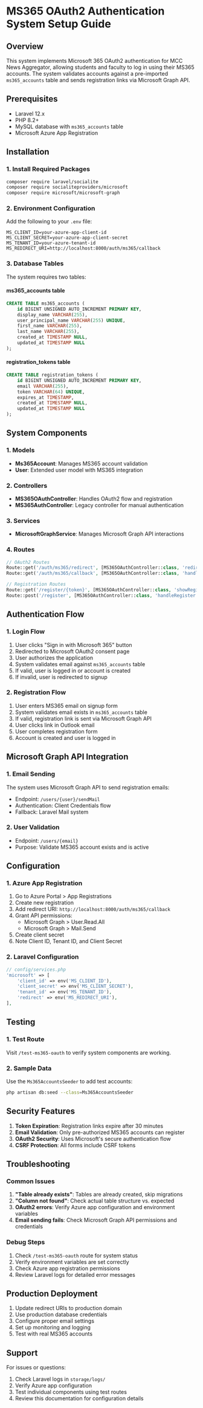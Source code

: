# MS365 OAuth2 Authentication System Setup Guide

## Overview
This system implements Microsoft 365 OAuth2 authentication for MCC News Aggregator, allowing students and faculty to log in using their MS365 accounts. The system validates accounts against a pre-imported `ms365_accounts` table and sends registration links via Microsoft Graph API.

## Prerequisites
- Laravel 12.x
- PHP 8.2+
- MySQL database with `ms365_accounts` table
- Microsoft Azure App Registration

## Installation

### 1. Install Required Packages
```bash
composer require laravel/socialite
composer require socialiteproviders/microsoft
composer require microsoft/microsoft-graph
```

### 2. Environment Configuration
Add the following to your `.env` file:
```env
MS_CLIENT_ID=your-azure-app-client-id
MS_CLIENT_SECRET=your-azure-app-client-secret
MS_TENANT_ID=your-azure-tenant-id
MS_REDIRECT_URI=http://localhost:8000/auth/ms365/callback
```

### 3. Database Tables
The system requires two tables:

#### ms365_accounts table
```sql
CREATE TABLE ms365_accounts (
    id BIGINT UNSIGNED AUTO_INCREMENT PRIMARY KEY,
    display_name VARCHAR(255),
    user_principal_name VARCHAR(255) UNIQUE,
    first_name VARCHAR(255),
    last_name VARCHAR(255),
    created_at TIMESTAMP NULL,
    updated_at TIMESTAMP NULL
);
```

#### registration_tokens table
```sql
CREATE TABLE registration_tokens (
    id BIGINT UNSIGNED AUTO_INCREMENT PRIMARY KEY,
    email VARCHAR(255),
    token VARCHAR(64) UNIQUE,
    expires_at TIMESTAMP,
    created_at TIMESTAMP NULL,
    updated_at TIMESTAMP NULL
);
```

## System Components

### 1. Models
- **Ms365Account**: Manages MS365 account validation
- **User**: Extended user model with MS365 integration

### 2. Controllers
- **MS365OAuthController**: Handles OAuth2 flow and registration
- **MS365AuthController**: Legacy controller for manual authentication

### 3. Services
- **MicrosoftGraphService**: Manages Microsoft Graph API interactions

### 4. Routes
```php
// OAuth2 Routes
Route::get('/auth/ms365/redirect', [MS365OAuthController::class, 'redirectToProvider']);
Route::get('/auth/ms365/callback', [MS365OAuthController::class, 'handleProviderCallback']);

// Registration Routes
Route::get('/register/{token}', [MS365OAuthController::class, 'showRegisterForm']);
Route::post('/register', [MS365OAuthController::class, 'handleRegister']);
```

## Authentication Flow

### 1. Login Flow
1. User clicks "Sign in with Microsoft 365" button
2. Redirected to Microsoft OAuth2 consent page
3. User authorizes the application
4. System validates email against `ms365_accounts` table
5. If valid, user is logged in or account is created
6. If invalid, user is redirected to signup

### 2. Registration Flow
1. User enters MS365 email on signup form
2. System validates email exists in `ms365_accounts` table
3. If valid, registration link is sent via Microsoft Graph API
4. User clicks link in Outlook email
5. User completes registration form
6. Account is created and user is logged in

## Microsoft Graph API Integration

### 1. Email Sending
The system uses Microsoft Graph API to send registration emails:
- Endpoint: `/users/{user}/sendMail`
- Authentication: Client Credentials flow
- Fallback: Laravel Mail system

### 2. User Validation
- Endpoint: `/users/{email}`
- Purpose: Validate MS365 account exists and is active

## Configuration

### 1. Azure App Registration
1. Go to Azure Portal > App Registrations
2. Create new registration
3. Add redirect URI: `http://localhost:8000/auth/ms365/callback`
4. Grant API permissions:
   - Microsoft Graph > User.Read.All
   - Microsoft Graph > Mail.Send
5. Create client secret
6. Note Client ID, Tenant ID, and Client Secret

### 2. Laravel Configuration
```php
// config/services.php
'microsoft' => [
    'client_id' => env('MS_CLIENT_ID'),
    'client_secret' => env('MS_CLIENT_SECRET'),
    'tenant_id' => env('MS_TENANT_ID'),
    'redirect' => env('MS_REDIRECT_URI'),
],
```

## Testing

### 1. Test Route
Visit `/test-ms365-oauth` to verify system components are working.

### 2. Sample Data
Use the `Ms365AccountsSeeder` to add test accounts:
```bash
php artisan db:seed --class=Ms365AccountsSeeder
```

## Security Features

1. **Token Expiration**: Registration links expire after 30 minutes
2. **Email Validation**: Only pre-authorized MS365 accounts can register
3. **OAuth2 Security**: Uses Microsoft's secure authentication flow
4. **CSRF Protection**: All forms include CSRF tokens

## Troubleshooting

### Common Issues

1. **"Table already exists"**: Tables are already created, skip migrations
2. **"Column not found"**: Check actual table structure vs. expected
3. **OAuth2 errors**: Verify Azure app configuration and environment variables
4. **Email sending fails**: Check Microsoft Graph API permissions and credentials

### Debug Steps

1. Check `/test-ms365-oauth` route for system status
2. Verify environment variables are set correctly
3. Check Azure app registration permissions
4. Review Laravel logs for detailed error messages

## Production Deployment

1. Update redirect URIs to production domain
2. Use production database credentials
3. Configure proper email settings
4. Set up monitoring and logging
5. Test with real MS365 accounts

## Support

For issues or questions:
1. Check Laravel logs in `storage/logs/`
2. Verify Azure app configuration
3. Test individual components using test routes
4. Review this documentation for configuration details


